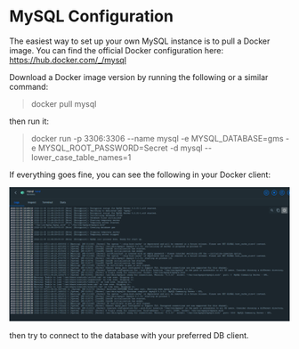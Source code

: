 # MySQL Configuration

The easiest way to set up your own MySQL instance is to pull a Docker image. You can find the official Docker configuration here: https://hub.docker.com/_/mysql

Download a Docker image version by running the following or a similar command:

> docker pull mysql

then run it:

> docker run -p 3306:3306 --name mysql -e MYSQL_DATABASE=gms -e MYSQL_ROOT_PASSWORD=Secret -d mysql --lower_case_table_names=1

If everything goes fine, you can see the following in your Docker client:

![image-20221130125005671](assets/image-20221130125005671.png)

then try to connect to the database with your preferred DB client.
